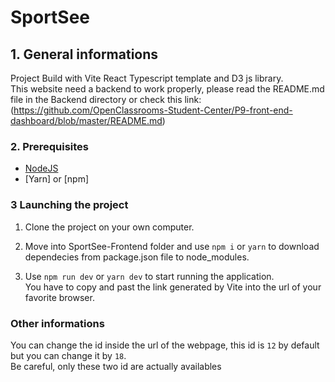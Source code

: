 # SportSee

## 1. General informations

Project Build with Vite React Typescript template and D3 js library. <br/>
This website need a backend to work properly, please read the README.md file in the Backend directory or check this link:(https://github.com/OpenClassrooms-Student-Center/P9-front-end-dashboard/blob/master/README.md)

### 2. Prerequisites

- [NodeJS](https://nodejs.org/en/)
- [Yarn] or [npm]

### 3 Launching the project

1. Clone the project on your own computer.

2. Move into SportSee-Frontend folder and use `npm i` or `yarn` to download dependecies from package.json file to node_modules.

3. Use `npm run dev` or `yarn dev` to start running the application. <br/>
 You have to copy and past the link generated by Vite into the url of your favorite browser.

### Other informations 
You can change the id inside the url of the webpage, this id is `12` by default but you can change it by `18`. <br />
Be careful, only these two id are actually availables




